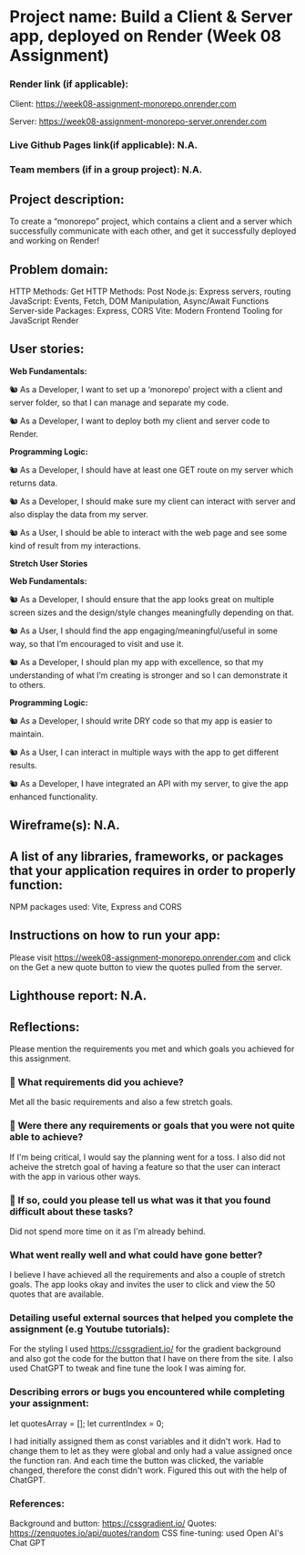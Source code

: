# Project name: Build a Client & Server app, deployed on Render (Week 08 Assignment)

### Render link (if applicable):

Client: https://week08-assignment-monorepo.onrender.com

Server: https://week08-assignment-monorepo-server.onrender.com

### Live Github Pages link(if applicable): N.A.

### Team members (if in a group project): N.A.

## Project description:

To create a “monorepo” project, which contains a client and a server which successfully communicate with each other, and get it successfully deployed and working on Render!

## Problem domain:

HTTP Methods: Get
HTTP Methods: Post
Node.js: Express servers, routing
JavaScript: Events, Fetch, DOM Manipulation, Async/Await Functions
Server-side Packages: Express, CORS
Vite: Modern Frontend Tooling for JavaScript
Render

## User stories:

**Web Fundamentals:**

🐿️ As a Developer, I want to set up a ‘monorepo’ project with a client and server folder, so that I can manage and separate my code.

🐿️ As a Developer, I want to deploy both my client and server code to Render.

**Programming Logic:**

🐿️ As a Developer, I should have at least one GET route on my server which returns data.

🐿️ As a Developer, I should make sure my client can interact with server and also display the data from my server.

🐿️ As a User, I should be able to interact with the web page and see some kind of result from my interactions.

**Stretch User Stories**

**Web Fundamentals:**

🐿️ As a Developer, I should ensure that the app looks great on multiple screen sizes and the design/style changes meaningfully depending on that.

🐿️ As a User, I should find the app engaging/meaningful/useful in some way, so that I’m encouraged to visit and use it.

🐿️ As a Developer, I should plan my app with excellence, so that my understanding of what I’m creating is stronger and so I can demonstrate it to others.

**Programming Logic:**

🐿️ As a Developer, I should write DRY code so that my app is easier to maintain.

🐿️ As a User, I can interact in multiple ways with the app to get different results.

🐿️ As a Developer, I have integrated an API with my server, to give the app enhanced functionality.

## Wireframe(s): N.A.

## A list of any libraries, frameworks, or packages that your application requires in order to properly function:

NPM packages used: Vite, Express and CORS

## Instructions on how to run your app:

Please visit https://week08-assignment-monorepo.onrender.com and click on the Get a new quote button to view the quotes pulled from the server.

## Lighthouse report: N.A.

## Reflections:

Please mention the requirements you met and which goals you achieved for this assignment.

### 🎯 What requirements did you achieve?

Met all the basic requirements and also a few stretch goals.

### 🎯 Were there any requirements or goals that you were not quite able to achieve?

If I'm being critical, I would say the planning went for a toss. I also did not acheive the stretch goal of having a feature so that the user can interact with the app in various other ways.

### 🎯 If so, could you please tell us what was it that you found difficult about these tasks?

Did not spend more time on it as I'm already behind.

### What went really well and what could have gone better?

I believe I have achieved all the requirements and also a couple of stretch goals. The app looks okay and invites the user to click and view the 50 quotes that are available.

### Detailing useful external sources that helped you complete the assignment (e.g Youtube tutorials):

For the styling I used https://cssgradient.io/ for the gradient background and also got the code for the button that I have on there from the site. I also used ChatGPT to tweak and fine tune the look I was aiming for.

### Describing errors or bugs you encountered while completing your assignment:

let quotesArray = [];
let currentIndex = 0;

I had initially assigned them as const variables and it didn't work. Had to change them to let as they were global and only had a value assigned once the function ran. And each time the button was clicked, the variable changed, therefore the const didn't work. Figured this out with the help of ChatGPT.

### References:

Background and button: https://cssgradient.io/
Quotes: https://zenquotes.io/api/quotes/random
CSS fine-tuning: used Open AI's Chat GPT
